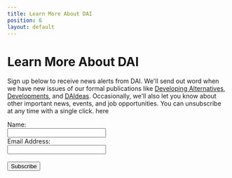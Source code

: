 ```yaml
---
title: Learn More About DAI
position: 6
layout: default
---
```


# Learn More About DAI

Sign up below to receive news alerts from DAI. We'll send out word when we have new issues of our formal publications like [Developing Alternatives](http://dai-global-developments.com/developing-alternatives/), [Developments](http://dai-global-developments.com/developments/), and [DAIdeas](http://dai-global-developments.com/daideas/). Occasionally, we'll also let you know about other important news, events, and job opportunities. You can unsubscribe at any time with a single click. here

<form class="campaign-monitor" action="http://dai.createsend.com/t/r/s/sikkud/" id="subForm" method="post">
		<div>
			<label for="name">Name:</label><br />
			<input id="name" name="cm-name" size="25" type="text" /></div>
		<div>
			<label for="sikkud-sikkud">Email Address:</label><br />
			<input id="sikkud-sikkud" name="cm-sikkud-sikkud" size="25" type="text" /></div>
		<div>
			&nbsp;</div>
		<div>
			<input class="button" type="submit" value="Subscribe" /></div>
	</form>
